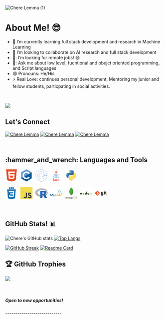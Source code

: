 ![Chere Lemma (1)](https://user-images.githubusercontent.com/73167960/221072866-9dd2e627-22ed-49dc-999a-3c2317d03c73.png)

<h1>About Me! 😎</h1>

- 🌱 I’m currently learning full stack development and research in Machine Learning
- 👯 I’m looking to collaborate on AI research and full stack development 
- 🤔: I’m looking for remote jobs! 😅
- 💬: Ask me about low level, fucntional and obejct oriented programming, and Script languages
- 😄  Pronouns: He/His
- ⚡  Real Love: continues personal development, Mentoring my junior and fellow students, particpating in social activities.

<br>

![](https://komarev.com/ghpvc/?username=your-github-cherelemma&style=plastic&color=brightgreen&label=Profile+Views)

<h2 align="left">Let's Connect</h2>    
<p align="left">
<a href="https://www.linkedin.com/in/chere-lemma27211613/" target="blank"><img align="center" src="https://cdn.jsdelivr.net/npm/simple-icons@3.0.1/icons/linkedin.svg" alt="Chere Lemma" height="30" width="40" /></a>
<a href=" https://twitter.com/Chere21271613" target="blank"><img align="center" src="https://cdn.jsdelivr.net/npm/simple-icons@3.0.1/icons/twitter.svg" alt="Chere Lemma" height="30" width="40" /></a>
<a href="https://wellfound.com/u/chere-lemma-urgaya" target="blank"><img align="center" src="https://cdn.jsdelivr.net/npm/simple-icons@3.13.0/icons/angellist.svg" alt="Chere Lemma" height="30" width="40" /></a>
</p>

<br>

<h2> :hammer_and_wrench: Languages and Tools</h2>
<div>
  <img src="https://github.com/devicons/devicon/blob/master/icons/html5/html5-plain.svg" title="HTML5" alt="HTML" width="40" height="40"/>&nbsp;
  <img src="https://github.com/devicons/devicon/blob/master/icons/c/c-original.svg" title="C" alt="c" width="40" height="40"/>&nbsp;
  <img src="https://github.com/devicons/devicon/blob/master/icons/cplusplus/cplusplus-line.svg" title="C++" alt="c++" width="40" height="40"/>&nbsp;
  <img src="https://github.com/devicons/devicon/blob/master/icons/java/java-original-wordmark.svg" title="Java" alt="Java" width="40" height="40"/>&nbsp;
  <img src="https://github.com/devicons/devicon/blob/master/icons/python/python-original.svg" title="Python" alt="Python" width="40" height="40"/>&nbsp;
  
  
  <img src="https://github.com/devicons/devicon/blob/master/icons/css3/css3-plain-wordmark.svg"  title="CSS3" alt="CSS" width="40" height="40"/>&nbsp;
  <img src="https://github.com/devicons/devicon/blob/master/icons/javascript/javascript-original.svg" title="JavaScript" alt="JavaScript" width="40" height="40"/>&nbsp;
  <img src="https://github.com/devicons/devicon/blob/master/icons/r/r-original.svg" title="R Programming"  alt="R Programming" width="40" height="40"/>&nbsp;
  <img src="https://github.com/devicons/devicon/blob/master/icons/mysql/mysql-original-wordmark.svg" title="MySQL"  alt="MySQL" width="40" height="40"/>&nbsp;
  <img src="https://github.com/devicons/devicon/blob/master/icons/mongodb/mongodb-original-wordmark.svg" title="Mongodb"  alt="Mongodb" width="40" height="40"/>&nbsp;
  <img src="https://github.com/devicons/devicon/blob/master/icons/nodejs/nodejs-original-wordmark.svg" title="NodeJS" alt="NodeJS" width="40" height="40"/>&nbsp;
  <img src="https://github.com/devicons/devicon/blob/master/icons/git/git-original-wordmark.svg" title="Git" alt="Git" width="40" height="40"/>&nbsp;
 </div>

<br>
<h2> GitHub Stats! 📊 </h2>

![Chere's GitHub stats](https://github-readme-stats.vercel.app/api?username=cherelemma&show_icons=true&theme=default)
[![Top Langs](https://github-readme-stats.vercel.app/api/top-langs/?username=cherelemma&layout=compact&langs_count=7&width=900approx)](https://github.com/cherelemma/github-readme-stats)
<br>

[![GitHub Streak](https://github-readme-streak-stats.herokuapp.com?user=cherelemma&theme=default&align=center)](https://git.io/streak-stats)
[![Readme Card](https://github-readme-stats.vercel.app/api/pin/?username=cherelemma&repo=cherelemma)](https://github.com/cherelemma/github-readme-stats)


## 🏆 GitHub Trophies

![](https://github-profile-trophy.vercel.app/?username=cherelemma&theme=darkhub&row=1)

<br>

<h5>Open to new opportunities!</h5>
----------------------------
<!
- 🔭 I’m currently leading research works and web development projects in addition to delivering courses and trainings.
!>
